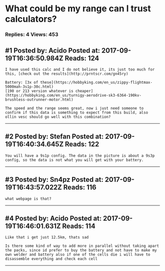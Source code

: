 # What could be my range can I trust calculators?

### Replies: 4 Views: 453

## \#1 Posted by: Acido Posted at: 2017-09-19T16:36:50.984Z Reads: 124

```
I have used this calc and I do not believe it, its just too much for this, [check out the results](http://prntscr.com/gn45ry)

Battery: [3x of these](https://hobbyking.com/en_us/zippy-flightmax-5000mah-3s1p-30c.html)
[190 or 213 version whatever is cheaper](https://hobbyking.com/en_us/turnigy-aerodrive-sk3-6364-190kv-brushless-outrunner-motor.html)

The speed and the range seems great, now i just need someone to confirm if this data is something to expect from this build, also ollin vesc should go well with this combination?
```

---
## \#2 Posted by: Stefan Posted at: 2017-09-19T16:40:34.645Z Reads: 122

```
You will have a 9s1p config. The data in the picture is about a 9s3p config, so the data is not what you will get with your battery.
```

---
## \#3 Posted by: Sn4pz Posted at: 2017-09-19T16:43:57.022Z Reads: 116

```
what webpage is that?
```

---
## \#4 Posted by: Acido Posted at: 2017-09-19T16:46:01.631Z Reads: 114

```
Like that i get just 12.5km, thats sad

Is there some kind of way to add more in parallel without taking apart the packs, since id prefer to buy the battery and not have to make my own welder and battery also if one of the cells die i will have to disassemble everything and check each cell
```

---
